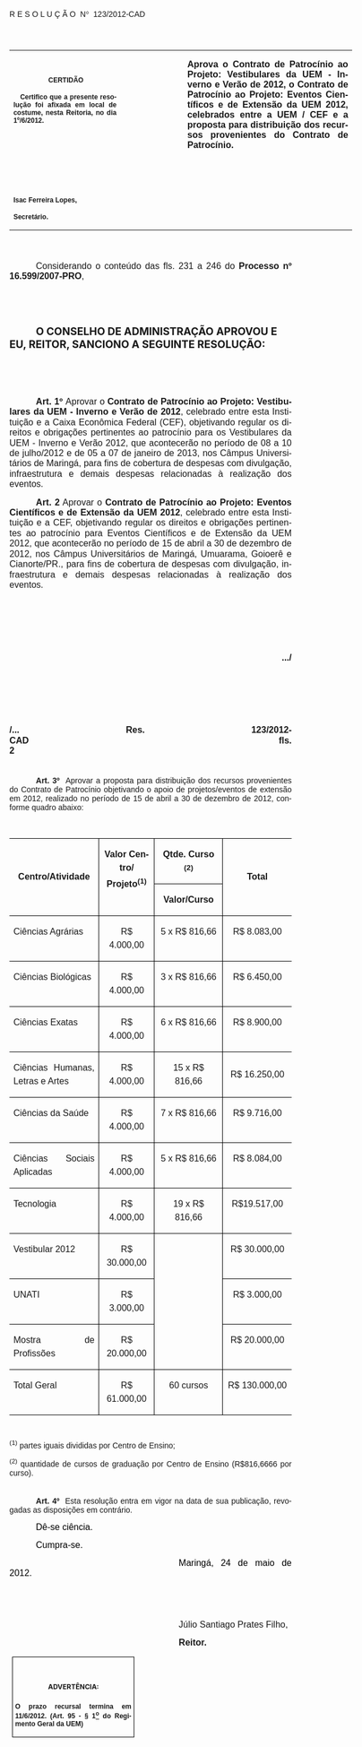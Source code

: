 <body lang=PT-BR link=blue vlink=purple style='tab-interval:35.4pt'>

<div class=Section1>

<p class=MsoTitle><span style='font-size:11.0pt;font-family:Arial;mso-no-proof:
yes'><o:p>&nbsp;</o:p></span></p>

<p class=MsoTitle><span style='font-family:Arial;mso-bidi-font-family:"Times New Roman";
mso-no-proof:yes'>R E S O L U Ç Ã O<span style='mso-spacerun:yes'>  </span>N</span><span
style='font-family:Symbol;mso-ascii-font-family:Arial;mso-hansi-font-family:
Arial;mso-char-type:symbol;mso-symbol-font-family:Symbol;mso-no-proof:yes'><span
style='mso-char-type:symbol;mso-symbol-font-family:Symbol'>°</span></span><span
style='font-family:Arial;mso-bidi-font-family:"Times New Roman";mso-no-proof:
yes'><span style='mso-spacerun:yes'>  </span>123/2012-CAD<o:p></o:p></span></p>

<p class=BodyText21><span style='font-size:16.0pt;font-family:Arial;mso-bidi-font-family:
"Times New Roman";mso-no-proof:yes'><o:p>&nbsp;</o:p></span></p>

<table class=MsoNormalTable border=0 cellspacing=0 cellpadding=0 width=612
 style='width:459.0pt;border-collapse:collapse;mso-padding-alt:0cm 5.4pt 0cm 5.4pt'>
 <tr style='mso-yfti-irow:0;mso-yfti-firstrow:yes;mso-yfti-lastrow:yes'>
  <td width=196 valign=top style='width:147.15pt;padding:0cm 5.4pt 0cm 5.4pt'>
  <p class=MsoNormal align=center style='text-align:center'><b
  style='mso-bidi-font-weight:normal'><span style='font-size:9.0pt;mso-bidi-font-size:
  10.0pt;font-family:Arial;mso-bidi-font-family:"Times New Roman";mso-no-proof:
  yes'><o:p>&nbsp;</o:p></span></b></p>
  <p class=MsoNormal align=center style='text-align:center'><b
  style='mso-bidi-font-weight:normal'><span style='font-size:9.0pt;mso-bidi-font-size:
  10.0pt;font-family:Arial;mso-bidi-font-family:"Times New Roman";mso-no-proof:
  yes'><span style='mso-spacerun:yes'> </span>CERTIDÃO<o:p></o:p></span></b></p>
  <p class=MsoNormal style='text-align:justify'><b style='mso-bidi-font-weight:
  normal'><span style='font-size:9.0pt;mso-bidi-font-size:10.0pt;font-family:
  Arial;mso-bidi-font-family:"Times New Roman";mso-no-proof:yes'><span
  style='mso-spacerun:yes'>   </span>Certifico que a presente resolução foi
  afixada em local de costume, nesta Reitoria, no dia 1º/6/2012.<o:p></o:p></span></b></p>
  <p class=MsoNormal><b style='mso-bidi-font-weight:normal'><span
  style='font-size:8.0pt;font-family:Arial;mso-bidi-font-family:"Times New Roman";
  mso-no-proof:yes'><o:p>&nbsp;</o:p></span></b></p>
  <p class=MsoNormal><b style='mso-bidi-font-weight:normal'><span
  style='font-size:8.0pt;font-family:Arial;mso-bidi-font-family:"Times New Roman";
  mso-no-proof:yes'><o:p>&nbsp;</o:p></span></b></p>
  <p class=MsoNormal><b style='mso-bidi-font-weight:normal'><span
  style='font-size:8.0pt;font-family:Arial;mso-bidi-font-family:"Times New Roman";
  mso-no-proof:yes'><o:p>&nbsp;</o:p></span></b></p>
  <p class=MsoNormal><b style='mso-bidi-font-weight:normal'><span
  style='font-size:8.0pt;font-family:Arial;mso-bidi-font-family:"Times New Roman";
  mso-no-proof:yes'><o:p>&nbsp;</o:p></span></b></p>
  <p class=MsoNormal><b style='mso-bidi-font-weight:normal'><span
  style='font-size:9.0pt;mso-bidi-font-size:10.0pt;font-family:Arial;
  mso-bidi-font-family:"Times New Roman";mso-no-proof:yes'>Isac Ferreira Lopes,<o:p></o:p></span></b></p>
  <p class=MsoNormal><b style='mso-bidi-font-weight:normal'><span
  style='font-size:9.0pt;mso-bidi-font-size:10.0pt;font-family:Arial;
  mso-bidi-font-family:"Times New Roman";mso-no-proof:yes'>Secretário.<o:p></o:p></span></b></p>
  </td>
  <td width=107 valign=top style='width:80.25pt;padding:0cm 5.4pt 0cm 5.4pt'>
  <p class=MsoNormal style='margin-right:-5.4pt'><b><span style='font-size:
  12.0pt;mso-bidi-font-size:10.0pt;font-family:Arial;mso-bidi-font-family:"Times New Roman";
  mso-no-proof:yes'><o:p>&nbsp;</o:p></span></b></p>
  </td>
  <td width=309 valign=top style='width:231.6pt;padding:0cm 5.4pt 0cm 5.4pt'>
  <p class=MsoNormal style='text-align:justify'><b><span style='font-size:12.0pt;
  font-family:Arial;mso-bidi-font-family:"Times New Roman";mso-no-proof:yes'>Aprova
  o Contrato de Patrocínio ao Projeto: Vestibulares da UEM - Inverno e Verão de
  2012, o Contrato de Patrocínio ao Projeto: Eventos Científicos e de Extensão
  da UEM 2012, celebrados entre a UEM / CEF e a proposta para distribuição dos
  recursos provenientes do Contrato de Patrocínio.<o:p></o:p></span></b></p>
  </td>
 </tr>
</table>

<p class=BodyText21><span style='font-size:16.0pt;font-family:Arial;mso-bidi-font-family:
"Times New Roman";mso-no-proof:yes'><o:p>&nbsp;</o:p></span></p>

<p class=MsoNormal style='margin-bottom:4.0pt;text-align:justify;text-indent:
35.45pt'><span style='font-size:12.0pt;mso-bidi-font-size:10.0pt;font-family:
Arial;mso-bidi-font-family:"Times New Roman";mso-no-proof:yes'>Considerando o
conteúdo das fls. <st1:metricconverter ProductID="231 a" w:st="on">231 a</st1:metricconverter>
246 do <b style='mso-bidi-font-weight:normal'>Processo nº 16.599/2007-PRO</b>,<b
style='mso-bidi-font-weight:normal'><o:p></o:p></b></span></p>

<p class=MsoNormal style='text-align:justify;text-indent:35.45pt'><span
style='font-size:12.0pt;font-family:Arial;mso-bidi-font-family:"Times New Roman";
mso-no-proof:yes'><o:p>&nbsp;</o:p></span></p>

<p class=MsoNormal style='text-align:justify;text-indent:35.45pt'><span
style='font-size:12.0pt;font-family:Arial;mso-bidi-font-family:"Times New Roman";
mso-no-proof:yes'><o:p>&nbsp;</o:p></span></p>

<p class=MsoBodyTextIndent style='text-indent:35.45pt'><b style='mso-bidi-font-weight:
normal'><span style='font-size:14.0pt;mso-no-proof:yes'>O CONSELHO DE
ADMINISTRAÇÃO APROVOU E EU, REITOR, SANCIONO A SEGUINTE RESOLUÇÃO:<o:p></o:p></span></b></p>

<p class=MsoBodyTextIndent style='text-indent:35.45pt'><span style='font-size:
12.0pt;mso-no-proof:yes'><o:p>&nbsp;</o:p></span></p>

<p class=MsoBodyTextIndent style='text-indent:35.45pt'><span style='font-size:
12.0pt;mso-no-proof:yes'><o:p>&nbsp;</o:p></span></p>

<p class=MsoNormal style='margin-bottom:4.0pt;text-align:justify;text-indent:
35.45pt;line-height:115%;mso-layout-grid-align:none;text-autospace:none'><b><span
style='font-size:12.0pt;line-height:115%;font-family:Arial;mso-bidi-font-family:
"Times New Roman";letter-spacing:.1pt;mso-no-proof:yes'>Art.&nbsp;1º</span></b><span
style='font-size:12.0pt;line-height:115%;font-family:Arial;mso-bidi-font-family:
"Times New Roman";letter-spacing:.1pt;mso-bidi-font-weight:bold;mso-no-proof:
yes'> </span><span style='font-size:12.0pt;line-height:115%;font-family:Arial'>Aprovar
</span><span style='font-size:12.0pt;line-height:115%;font-family:Arial;
mso-bidi-font-family:"Times New Roman";mso-bidi-font-weight:bold;mso-no-proof:
yes'>o <b>Contrato de Patrocínio ao Projeto: Vestibulares da UEM - Inverno e
Verão de 2012</b>, celebrado entre esta Instituição e a Caixa Econômica Federal
(CEF), objetivando regular os direitos e obrigações pertinentes ao patrocínio
para os Vestibulares da UEM - Inverno e Verão 2012, que acontecerão no período
de <st1:metricconverter ProductID="08 a" w:st="on">08 a</st1:metricconverter>
10 de julho/2012 e de <st1:metricconverter ProductID="05 a" w:st="on">05 a</st1:metricconverter>
07 de janeiro de 2013, nos Câmpus Universitários de Maringá, para fins de
cobertura de despesas com divulgação, infraestrutura e demais despesas
relacionadas à realização dos eventos.</span><span style='font-size:12.0pt;
line-height:115%;font-family:Arial'><o:p></o:p></span></p>

<p class=MsoNormal style='margin-bottom:4.0pt;text-align:justify;text-indent:
35.45pt;line-height:115%;mso-layout-grid-align:none;text-autospace:none'><b><span
style='font-size:12.0pt;line-height:115%;font-family:Arial;mso-bidi-font-family:
"Times New Roman";letter-spacing:.1pt;mso-no-proof:yes'>Art.&nbsp;2</span></b><span
style='font-size:12.0pt;line-height:115%;font-family:Arial'> Aprovar </span><span
style='font-size:12.0pt;line-height:115%;font-family:Arial;mso-bidi-font-family:
"Times New Roman";mso-bidi-font-weight:bold;mso-no-proof:yes'>o <b>Contrato de
Patrocínio ao Projeto: Eventos Científicos e de Extensão da UEM 2012</b>,
celebrado entre esta Instituição e a CEF, objetivando regular os direitos e
obrigações pertinentes ao patrocínio para Eventos Científicos e de Extensão da
UEM 2012, que acontecerão no período de 15 de abril a 30 de dezembro de 2012,
nos Câmpus Universitários de Maringá, Umuarama, Goioerê e Cianorte/PR., para
fins de cobertura de despesas com divulgação, infraestrutura e demais despesas
relacionadas à realização dos eventos.<o:p></o:p></span></p>

<p class=MsoNormal style='margin-bottom:4.0pt;text-align:justify;text-indent:
35.45pt;line-height:115%;mso-layout-grid-align:none;text-autospace:none'><span
style='font-size:12.0pt;line-height:115%;font-family:Arial;mso-bidi-font-family:
"Times New Roman";mso-bidi-font-weight:bold;mso-no-proof:yes'><o:p>&nbsp;</o:p></span></p>

<p class=MsoNormal style='margin-bottom:4.0pt;text-align:justify;text-indent:
35.45pt;line-height:115%;mso-layout-grid-align:none;text-autospace:none'><span
style='font-size:12.0pt;line-height:115%;font-family:Arial;mso-bidi-font-family:
"Times New Roman";mso-bidi-font-weight:bold;mso-no-proof:yes'><o:p>&nbsp;</o:p></span></p>

<p class=MsoNormal style='margin-bottom:4.0pt;text-align:justify;text-indent:
35.45pt;line-height:115%;mso-layout-grid-align:none;text-autospace:none'><span
style='font-size:12.0pt;line-height:115%;font-family:Arial;mso-bidi-font-family:
"Times New Roman";mso-bidi-font-weight:bold;mso-no-proof:yes'><o:p>&nbsp;</o:p></span></p>

<p class=MsoNormal align=right style='margin-bottom:4.0pt;text-align:right;
text-indent:35.45pt;line-height:115%;mso-layout-grid-align:none;text-autospace:
none'><b><span style='font-size:12.0pt;line-height:115%;font-family:Arial;
mso-bidi-font-family:"Times New Roman";mso-no-proof:yes'>.../<o:p></o:p></span></b></p>

<p class=MsoNormal align=right style='margin-bottom:4.0pt;text-align:right;
text-indent:35.45pt;line-height:115%;mso-layout-grid-align:none;text-autospace:
none'><b><span style='font-size:12.0pt;line-height:115%;font-family:Arial;
mso-bidi-font-family:"Times New Roman";mso-no-proof:yes'><o:p>&nbsp;</o:p></span></b></p>

<p class=MsoNormal style='margin-bottom:4.0pt;text-align:justify;line-height:
115%;mso-layout-grid-align:none;text-autospace:none'><b><span style='font-size:
12.0pt;line-height:115%;font-family:Arial;mso-bidi-font-family:"Times New Roman";
mso-no-proof:yes'><o:p>&nbsp;</o:p></span></b></p>

<p class=MsoNormal style='margin-bottom:4.0pt;text-align:justify;line-height:
115%;mso-layout-grid-align:none;text-autospace:none'><b><span style='font-size:
12.0pt;line-height:115%;font-family:Arial;mso-bidi-font-family:"Times New Roman";
mso-no-proof:yes'><o:p>&nbsp;</o:p></span></b></p>

<p class=MsoNormal style='margin-bottom:4.0pt;text-align:justify;line-height:
115%;mso-layout-grid-align:none;text-autospace:none'><b><span style='font-size:
12.0pt;line-height:115%;font-family:Arial;mso-bidi-font-family:"Times New Roman";
mso-no-proof:yes'>/... Res. 123/2012-CAD<span style='mso-tab-count:9'>                                                                                                    </span>fls.
2<o:p></o:p></span></b></p>

<p class=MsoNormal align=right style='margin-bottom:4.0pt;text-align:right;
text-indent:35.45pt;line-height:115%;mso-layout-grid-align:none;text-autospace:
none'><b><span style='font-family:Arial;mso-bidi-font-family:"Times New Roman";
mso-no-proof:yes'><o:p>&nbsp;</o:p></span></b></p>

<p style='margin-top:3.0pt;margin-right:0cm;margin-bottom:3.0pt;margin-left:
0cm;text-align:justify;text-indent:35.45pt'><b style='mso-bidi-font-weight:
normal'><span style='font-family:Arial;mso-fareast-font-family:"Arial Unicode MS";
mso-bidi-font-family:"Times New Roman";mso-no-proof:yes'>Art.&nbsp;3º&nbsp;&nbsp;</span></b><span
style='font-family:Arial;mso-fareast-font-family:"Arial Unicode MS";mso-bidi-font-family:
"Times New Roman";mso-no-proof:yes'>Aprovar a proposta para distribuição dos
recursos provenientes do Contrato de Patrocínio objetivando o apoio de
projetos/eventos de extensão em 2012, realizado no período de 15 de abril a 30
de dezembro de 2012, conforme quadro abaixo:<o:p></o:p></span></p>

<p class=MsoNormal style='text-align:justify'><span style='mso-bidi-font-family:
Arial'><o:p>&nbsp;</o:p></span></p>

<table class=MsoNormalTable border=0 cellspacing=0 cellpadding=0
 style='border-collapse:collapse;mso-yfti-tbllook:160;mso-padding-alt:0cm 5.4pt 0cm 5.4pt'>
 <tr style='mso-yfti-irow:0;mso-yfti-firstrow:yes;height:13.9pt'>
  <td width=206 rowspan=2 style='width:154.25pt;border-top:solid windowtext 1.0pt;
  border-left:none;border-bottom:solid black 1.0pt;border-right:solid black 1.0pt;
  mso-border-top-alt:solid windowtext .5pt;mso-border-bottom-alt:solid black .75pt;
  mso-border-right-alt:solid black .75pt;padding:0cm 5.4pt 0cm 5.4pt;
  height:13.9pt'>
  <p class=MsoNormal align=center style='text-align:center;line-height:150%'><b><span
  style='font-size:12.0pt;line-height:150%;font-family:Arial'>Centro/Atividade<o:p></o:p></span></b></p>
  </td>
  <td width=130 rowspan=2 valign=top style='width:97.25pt;border-top:solid windowtext 1.0pt;
  border-left:none;border-bottom:solid black 1.0pt;border-right:solid black 1.0pt;
  mso-border-left-alt:solid black .75pt;mso-border-alt:solid black .75pt;
  mso-border-top-alt:solid windowtext .5pt;padding:0cm 5.4pt 0cm 5.4pt;
  height:13.9pt'>
  <p class=MsoNormal align=center style='text-align:center;line-height:150%'><b><span
  style='font-size:12.0pt;line-height:150%;font-family:Arial'>Valor Centro/
  Projeto<sup>(1)</sup><o:p></o:p></span></b></p>
  </td>
  <td width=168 style='width:125.8pt;border-top:solid windowtext 1.0pt;
  border-left:none;border-bottom:solid black 1.0pt;border-right:solid black 1.0pt;
  mso-border-left-alt:solid black .75pt;mso-border-alt:solid black .75pt;
  mso-border-top-alt:solid windowtext .5pt;padding:0cm 5.4pt 0cm 5.4pt;
  height:13.9pt'>
  <p class=MsoNormal align=center style='text-align:center;line-height:150%'><b><span
  style='font-size:12.0pt;line-height:150%;font-family:Arial'>Qtde. Curso<sup>
  (2)</sup><o:p></o:p></span></b></p>
  </td>
  <td width=168 rowspan=2 style='width:125.8pt;border-top:solid windowtext 1.0pt;
  border-left:none;border-bottom:solid black 1.0pt;border-right:none;
  mso-border-left-alt:solid black .75pt;mso-border-top-alt:solid windowtext .5pt;
  mso-border-left-alt:solid black .75pt;mso-border-bottom-alt:solid black .75pt;
  padding:0cm 5.4pt 0cm 5.4pt;height:13.9pt'>
  <p class=MsoNormal align=center style='text-align:center;line-height:150%'><b><span
  style='font-size:12.0pt;line-height:150%;font-family:Arial'>Total<o:p></o:p></span></b></p>
  </td>
 </tr>
 <tr style='mso-yfti-irow:1;height:13.85pt'>
  <td width=168 style='width:125.8pt;border-top:none;border-left:none;
  border-bottom:solid black 1.0pt;border-right:solid black 1.0pt;mso-border-top-alt:
  solid windowtext .5pt;mso-border-left-alt:solid black .75pt;mso-border-alt:
  solid black .75pt;mso-border-top-alt:solid windowtext .5pt;padding:0cm 5.4pt 0cm 5.4pt;
  height:13.85pt'>
  <p class=MsoNormal align=center style='text-align:center;line-height:150%'><b
  style='mso-bidi-font-weight:normal'><span style='font-size:12.0pt;line-height:
  150%;font-family:Arial'>Valor/Curso<o:p></o:p></span></b></p>
  </td>
 </tr>
 <tr style='mso-yfti-irow:2'>
  <td width=206 valign=top style='width:154.25pt;border-top:none;border-left:
  none;border-bottom:solid black 1.0pt;border-right:solid black 1.0pt;
  mso-border-top-alt:solid black .75pt;mso-border-top-alt:solid black .75pt;
  mso-border-bottom-alt:solid black .75pt;mso-border-right-alt:solid black .75pt;
  padding:0cm 5.4pt 0cm 5.4pt'>
  <p class=MsoNormal style='text-align:justify;line-height:150%'><span
  style='font-size:12.0pt;line-height:150%;font-family:Arial;mso-bidi-font-weight:
  bold'>Ciências Agrárias<b><o:p></o:p></b></span></p>
  </td>
  <td width=130 valign=top style='width:97.25pt;border-top:none;border-left:
  none;border-bottom:solid black 1.0pt;border-right:solid black 1.0pt;
  mso-border-top-alt:solid black .75pt;mso-border-left-alt:solid black .75pt;
  mso-border-alt:solid black .75pt;padding:0cm 5.4pt 0cm 5.4pt'>
  <p class=MsoNormal align=center style='text-align:center;line-height:150%'><span
  style='font-size:12.0pt;line-height:150%;font-family:Arial'>R$ 4.000,00<o:p></o:p></span></p>
  </td>
  <td width=168 valign=top style='width:125.8pt;border-top:none;border-left:
  none;border-bottom:solid black 1.0pt;border-right:solid black 1.0pt;
  mso-border-top-alt:solid black .75pt;mso-border-left-alt:solid black .75pt;
  mso-border-alt:solid black .75pt;padding:0cm 5.4pt 0cm 5.4pt'>
  <p class=MsoNormal align=center style='text-align:center;line-height:150%'><span
  style='font-size:12.0pt;line-height:150%;font-family:Arial'>5 x R$ 816,66<o:p></o:p></span></p>
  </td>
  <td width=168 valign=top style='width:125.8pt;border:none;border-bottom:solid black 1.0pt;
  mso-border-top-alt:solid black .75pt;mso-border-left-alt:solid black .75pt;
  mso-border-top-alt:solid black .75pt;mso-border-left-alt:solid black .75pt;
  mso-border-bottom-alt:solid black .75pt;padding:0cm 5.4pt 0cm 5.4pt'>
  <p class=MsoNormal align=center style='text-align:center;line-height:150%'><span
  style='font-size:12.0pt;line-height:150%;font-family:Arial'>R$ 8.083,00<o:p></o:p></span></p>
  </td>
 </tr>
 <tr style='mso-yfti-irow:3'>
  <td width=206 valign=top style='width:154.25pt;border-top:none;border-left:
  none;border-bottom:solid black 1.0pt;border-right:solid black 1.0pt;
  mso-border-top-alt:solid black .75pt;mso-border-top-alt:solid black .75pt;
  mso-border-bottom-alt:solid black .75pt;mso-border-right-alt:solid black .75pt;
  padding:0cm 5.4pt 0cm 5.4pt'>
  <p class=MsoNormal style='text-align:justify;line-height:150%'><span
  style='font-size:12.0pt;line-height:150%;font-family:Arial;mso-bidi-font-weight:
  bold'>Ciências Biológicas<b><o:p></o:p></b></span></p>
  </td>
  <td width=130 valign=top style='width:97.25pt;border-top:none;border-left:
  none;border-bottom:solid black 1.0pt;border-right:solid black 1.0pt;
  mso-border-top-alt:solid black .75pt;mso-border-left-alt:solid black .75pt;
  mso-border-alt:solid black .75pt;padding:0cm 5.4pt 0cm 5.4pt'>
  <p class=MsoNormal align=center style='text-align:center;line-height:150%'><span
  style='font-size:12.0pt;line-height:150%;font-family:Arial'>R$ 4.000,00<o:p></o:p></span></p>
  </td>
  <td width=168 valign=top style='width:125.8pt;border-top:none;border-left:
  none;border-bottom:solid black 1.0pt;border-right:solid black 1.0pt;
  mso-border-top-alt:solid black .75pt;mso-border-left-alt:solid black .75pt;
  mso-border-alt:solid black .75pt;padding:0cm 5.4pt 0cm 5.4pt'>
  <p class=MsoNormal align=center style='text-align:center;line-height:150%'><span
  style='font-size:12.0pt;line-height:150%;font-family:Arial'>3 x R$ 816,66<o:p></o:p></span></p>
  </td>
  <td width=168 valign=top style='width:125.8pt;border:none;border-bottom:solid black 1.0pt;
  mso-border-top-alt:solid black .75pt;mso-border-left-alt:solid black .75pt;
  mso-border-top-alt:solid black .75pt;mso-border-left-alt:solid black .75pt;
  mso-border-bottom-alt:solid black .75pt;padding:0cm 5.4pt 0cm 5.4pt'>
  <p class=MsoNormal align=center style='text-align:center;line-height:150%'><span
  style='font-size:12.0pt;line-height:150%;font-family:Arial'>R$ 6.450,00<o:p></o:p></span></p>
  </td>
 </tr>
 <tr style='mso-yfti-irow:4'>
  <td width=206 valign=top style='width:154.25pt;border-top:none;border-left:
  none;border-bottom:solid black 1.0pt;border-right:solid black 1.0pt;
  mso-border-top-alt:solid black .75pt;mso-border-top-alt:solid black .75pt;
  mso-border-bottom-alt:solid black .75pt;mso-border-right-alt:solid black .75pt;
  padding:0cm 5.4pt 0cm 5.4pt'>
  <p class=MsoNormal style='text-align:justify;line-height:150%'><span
  style='font-size:12.0pt;line-height:150%;font-family:Arial;mso-bidi-font-weight:
  bold'>Ciências Exatas<b><o:p></o:p></b></span></p>
  </td>
  <td width=130 valign=top style='width:97.25pt;border-top:none;border-left:
  none;border-bottom:solid black 1.0pt;border-right:solid black 1.0pt;
  mso-border-top-alt:solid black .75pt;mso-border-left-alt:solid black .75pt;
  mso-border-alt:solid black .75pt;padding:0cm 5.4pt 0cm 5.4pt'>
  <p class=MsoNormal align=center style='text-align:center;line-height:150%'><span
  style='font-size:12.0pt;line-height:150%;font-family:Arial'>R$ 4.000,00<o:p></o:p></span></p>
  </td>
  <td width=168 valign=top style='width:125.8pt;border-top:none;border-left:
  none;border-bottom:solid black 1.0pt;border-right:solid black 1.0pt;
  mso-border-top-alt:solid black .75pt;mso-border-left-alt:solid black .75pt;
  mso-border-alt:solid black .75pt;padding:0cm 5.4pt 0cm 5.4pt'>
  <p class=MsoNormal align=center style='text-align:center;line-height:150%'><span
  style='font-size:12.0pt;line-height:150%;font-family:Arial'>6 x R$ 816,66<o:p></o:p></span></p>
  </td>
  <td width=168 valign=top style='width:125.8pt;border:none;border-bottom:solid black 1.0pt;
  mso-border-top-alt:solid black .75pt;mso-border-left-alt:solid black .75pt;
  mso-border-top-alt:solid black .75pt;mso-border-left-alt:solid black .75pt;
  mso-border-bottom-alt:solid black .75pt;padding:0cm 5.4pt 0cm 5.4pt'>
  <p class=MsoNormal align=center style='text-align:center;line-height:150%'><span
  style='font-size:12.0pt;line-height:150%;font-family:Arial'>R$ 8.900,00<o:p></o:p></span></p>
  </td>
 </tr>
 <tr style='mso-yfti-irow:5'>
  <td width=206 valign=top style='width:154.25pt;border-top:none;border-left:
  none;border-bottom:solid black 1.0pt;border-right:solid black 1.0pt;
  mso-border-top-alt:solid black .75pt;mso-border-top-alt:solid black .75pt;
  mso-border-bottom-alt:solid black .75pt;mso-border-right-alt:solid black .75pt;
  padding:0cm 5.4pt 0cm 5.4pt'>
  <p class=MsoNormal style='text-align:justify;line-height:150%'><span
  style='font-size:12.0pt;line-height:150%;font-family:Arial;mso-bidi-font-weight:
  bold'>Ciências Humanas, Letras e Artes<b><o:p></o:p></b></span></p>
  </td>
  <td width=130 style='width:97.25pt;border-top:none;border-left:none;
  border-bottom:solid black 1.0pt;border-right:solid black 1.0pt;mso-border-top-alt:
  solid black .75pt;mso-border-left-alt:solid black .75pt;mso-border-alt:solid black .75pt;
  padding:0cm 5.4pt 0cm 5.4pt'>
  <p class=MsoNormal align=center style='text-align:center;line-height:150%'><span
  style='font-size:12.0pt;line-height:150%;font-family:Arial'>R$ 4.000,00<o:p></o:p></span></p>
  </td>
  <td width=168 style='width:125.8pt;border-top:none;border-left:none;
  border-bottom:solid black 1.0pt;border-right:solid black 1.0pt;mso-border-top-alt:
  solid black .75pt;mso-border-left-alt:solid black .75pt;mso-border-alt:solid black .75pt;
  padding:0cm 5.4pt 0cm 5.4pt'>
  <p class=MsoNormal align=center style='text-align:center;line-height:150%'><span
  style='font-size:12.0pt;line-height:150%;font-family:Arial'>15 x R$ 816,66<o:p></o:p></span></p>
  </td>
  <td width=168 style='width:125.8pt;border:none;border-bottom:solid black 1.0pt;
  mso-border-top-alt:solid black .75pt;mso-border-left-alt:solid black .75pt;
  mso-border-top-alt:solid black .75pt;mso-border-left-alt:solid black .75pt;
  mso-border-bottom-alt:solid black .75pt;padding:0cm 5.4pt 0cm 5.4pt'>
  <p class=MsoNormal align=center style='text-align:center;line-height:150%'><span
  style='font-size:12.0pt;line-height:150%;font-family:Arial'>R$ 16.250,00<o:p></o:p></span></p>
  </td>
 </tr>
 <tr style='mso-yfti-irow:6'>
  <td width=206 valign=top style='width:154.25pt;border-top:none;border-left:
  none;border-bottom:solid black 1.0pt;border-right:solid black 1.0pt;
  mso-border-top-alt:solid black .75pt;mso-border-top-alt:solid black .75pt;
  mso-border-bottom-alt:solid black .75pt;mso-border-right-alt:solid black .75pt;
  padding:0cm 5.4pt 0cm 5.4pt'>
  <p class=MsoNormal style='text-align:justify;line-height:150%'><span
  style='font-size:12.0pt;line-height:150%;font-family:Arial;mso-bidi-font-weight:
  bold'>Ciências da Saúde<b><o:p></o:p></b></span></p>
  </td>
  <td width=130 valign=top style='width:97.25pt;border-top:none;border-left:
  none;border-bottom:solid black 1.0pt;border-right:solid black 1.0pt;
  mso-border-top-alt:solid black .75pt;mso-border-left-alt:solid black .75pt;
  mso-border-alt:solid black .75pt;padding:0cm 5.4pt 0cm 5.4pt'>
  <p class=MsoNormal align=center style='text-align:center;line-height:150%'><span
  style='font-size:12.0pt;line-height:150%;font-family:Arial'>R$ 4.000,00<o:p></o:p></span></p>
  </td>
  <td width=168 valign=top style='width:125.8pt;border-top:none;border-left:
  none;border-bottom:solid black 1.0pt;border-right:solid black 1.0pt;
  mso-border-top-alt:solid black .75pt;mso-border-left-alt:solid black .75pt;
  mso-border-alt:solid black .75pt;padding:0cm 5.4pt 0cm 5.4pt'>
  <p class=MsoNormal align=center style='text-align:center;line-height:150%'><span
  style='font-size:12.0pt;line-height:150%;font-family:Arial'>7 x R$ 816,66<o:p></o:p></span></p>
  </td>
  <td width=168 valign=top style='width:125.8pt;border:none;border-bottom:solid black 1.0pt;
  mso-border-top-alt:solid black .75pt;mso-border-left-alt:solid black .75pt;
  mso-border-top-alt:solid black .75pt;mso-border-left-alt:solid black .75pt;
  mso-border-bottom-alt:solid black .75pt;padding:0cm 5.4pt 0cm 5.4pt'>
  <p class=MsoNormal align=center style='text-align:center;line-height:150%'><span
  style='font-size:12.0pt;line-height:150%;font-family:Arial'>R$ 9.716,00<o:p></o:p></span></p>
  </td>
 </tr>
 <tr style='mso-yfti-irow:7'>
  <td width=206 valign=top style='width:154.25pt;border-top:none;border-left:
  none;border-bottom:solid black 1.0pt;border-right:solid black 1.0pt;
  mso-border-top-alt:solid black .75pt;mso-border-top-alt:solid black .75pt;
  mso-border-bottom-alt:solid black .75pt;mso-border-right-alt:solid black .75pt;
  padding:0cm 5.4pt 0cm 5.4pt'>
  <p class=MsoNormal style='text-align:justify;line-height:150%'><span
  style='font-size:12.0pt;line-height:150%;font-family:Arial;mso-bidi-font-weight:
  bold'>Ciências Sociais Aplicadas<b><o:p></o:p></b></span></p>
  </td>
  <td width=130 valign=top style='width:97.25pt;border-top:none;border-left:
  none;border-bottom:solid black 1.0pt;border-right:solid black 1.0pt;
  mso-border-top-alt:solid black .75pt;mso-border-left-alt:solid black .75pt;
  mso-border-alt:solid black .75pt;padding:0cm 5.4pt 0cm 5.4pt'>
  <p class=MsoNormal align=center style='text-align:center;line-height:150%'><span
  style='font-size:12.0pt;line-height:150%;font-family:Arial'>R$ 4.000,00<o:p></o:p></span></p>
  </td>
  <td width=168 valign=top style='width:125.8pt;border-top:none;border-left:
  none;border-bottom:solid black 1.0pt;border-right:solid black 1.0pt;
  mso-border-top-alt:solid black .75pt;mso-border-left-alt:solid black .75pt;
  mso-border-alt:solid black .75pt;padding:0cm 5.4pt 0cm 5.4pt'>
  <p class=MsoNormal align=center style='text-align:center;line-height:150%'><span
  style='font-size:12.0pt;line-height:150%;font-family:Arial'>5 x R$ 816,66<o:p></o:p></span></p>
  </td>
  <td width=168 valign=top style='width:125.8pt;border:none;border-bottom:solid black 1.0pt;
  mso-border-top-alt:solid black .75pt;mso-border-left-alt:solid black .75pt;
  mso-border-top-alt:solid black .75pt;mso-border-left-alt:solid black .75pt;
  mso-border-bottom-alt:solid black .75pt;padding:0cm 5.4pt 0cm 5.4pt'>
  <p class=MsoNormal align=center style='text-align:center;line-height:150%'><span
  style='font-size:12.0pt;line-height:150%;font-family:Arial'>R$ 8.084,00<o:p></o:p></span></p>
  </td>
 </tr>
 <tr style='mso-yfti-irow:8'>
  <td width=206 valign=top style='width:154.25pt;border-top:none;border-left:
  none;border-bottom:solid black 1.0pt;border-right:solid black 1.0pt;
  mso-border-top-alt:solid black .75pt;mso-border-top-alt:solid black .75pt;
  mso-border-bottom-alt:solid black .75pt;mso-border-right-alt:solid black .75pt;
  padding:0cm 5.4pt 0cm 5.4pt'>
  <p class=MsoNormal style='text-align:justify;line-height:150%'><span
  style='font-size:12.0pt;line-height:150%;font-family:Arial;mso-bidi-font-weight:
  bold'>Tecnologia<b><o:p></o:p></b></span></p>
  </td>
  <td width=130 valign=top style='width:97.25pt;border-top:none;border-left:
  none;border-bottom:solid black 1.0pt;border-right:solid black 1.0pt;
  mso-border-top-alt:solid black .75pt;mso-border-left-alt:solid black .75pt;
  mso-border-alt:solid black .75pt;padding:0cm 5.4pt 0cm 5.4pt'>
  <p class=MsoNormal align=center style='text-align:center;line-height:150%'><span
  style='font-size:12.0pt;line-height:150%;font-family:Arial'>R$ 4.000,00<o:p></o:p></span></p>
  </td>
  <td width=168 valign=top style='width:125.8pt;border-top:none;border-left:
  none;border-bottom:solid black 1.0pt;border-right:solid black 1.0pt;
  mso-border-top-alt:solid black .75pt;mso-border-left-alt:solid black .75pt;
  mso-border-alt:solid black .75pt;padding:0cm 5.4pt 0cm 5.4pt'>
  <p class=MsoNormal align=center style='text-align:center;line-height:150%'><span
  style='font-size:12.0pt;line-height:150%;font-family:Arial'>19 x R$ 816,66<o:p></o:p></span></p>
  </td>
  <td width=168 valign=top style='width:125.8pt;border:none;border-bottom:solid black 1.0pt;
  mso-border-top-alt:solid black .75pt;mso-border-left-alt:solid black .75pt;
  mso-border-top-alt:solid black .75pt;mso-border-left-alt:solid black .75pt;
  mso-border-bottom-alt:solid black .75pt;padding:0cm 5.4pt 0cm 5.4pt'>
  <p class=MsoNormal align=center style='text-align:center;line-height:150%'><span
  style='font-size:12.0pt;line-height:150%;font-family:Arial'>R$19.517,00<o:p></o:p></span></p>
  </td>
 </tr>
 <tr style='mso-yfti-irow:9'>
  <td width=206 valign=top style='width:154.25pt;border-top:none;border-left:
  none;border-bottom:solid black 1.0pt;border-right:solid black 1.0pt;
  mso-border-top-alt:solid black .75pt;mso-border-top-alt:solid black .75pt;
  mso-border-bottom-alt:solid black .75pt;mso-border-right-alt:solid black .75pt;
  padding:0cm 5.4pt 0cm 5.4pt'>
  <p class=MsoNormal style='text-align:justify;line-height:150%'><span
  style='font-size:12.0pt;line-height:150%;font-family:Arial;mso-bidi-font-weight:
  bold'>Vestibular 2012<b><o:p></o:p></b></span></p>
  </td>
  <td width=130 valign=top style='width:97.25pt;border-top:none;border-left:
  none;border-bottom:solid black 1.0pt;border-right:solid black 1.0pt;
  mso-border-top-alt:solid black .75pt;mso-border-left-alt:solid black .75pt;
  mso-border-alt:solid black .75pt;padding:0cm 5.4pt 0cm 5.4pt'>
  <p class=MsoNormal align=center style='text-align:center;line-height:150%'><span
  style='font-size:12.0pt;line-height:150%;font-family:Arial'>R$ 30.000,00<o:p></o:p></span></p>
  </td>
  <td width=168 rowspan=3 style='width:125.8pt;border-top:none;border-left:
  none;border-bottom:solid black 1.0pt;border-right:solid black 1.0pt;
  mso-border-top-alt:solid black .75pt;mso-border-left-alt:solid black .75pt;
  mso-border-alt:solid black .75pt;padding:0cm 5.4pt 0cm 5.4pt'>
  <p class=MsoNormal align=center style='text-align:center;line-height:150%'><span
  style='font-size:12.0pt;line-height:150%;font-family:Arial'><o:p>&nbsp;</o:p></span></p>
  </td>
  <td width=168 valign=top style='width:125.8pt;border:none;border-bottom:solid black 1.0pt;
  mso-border-top-alt:solid black .75pt;mso-border-left-alt:solid black .75pt;
  mso-border-top-alt:solid black .75pt;mso-border-left-alt:solid black .75pt;
  mso-border-bottom-alt:solid black .75pt;padding:0cm 5.4pt 0cm 5.4pt'>
  <p class=MsoNormal align=center style='text-align:center;line-height:150%'><span
  style='font-size:12.0pt;line-height:150%;font-family:Arial'>R$ 30.000,00<o:p></o:p></span></p>
  </td>
 </tr>
 <tr style='mso-yfti-irow:10'>
  <td width=206 valign=top style='width:154.25pt;border-top:none;border-left:
  none;border-bottom:solid black 1.0pt;border-right:solid black 1.0pt;
  mso-border-top-alt:solid black .75pt;mso-border-top-alt:solid black .75pt;
  mso-border-bottom-alt:solid black .75pt;mso-border-right-alt:solid black .75pt;
  padding:0cm 5.4pt 0cm 5.4pt'>
  <p class=MsoNormal style='text-align:justify;line-height:150%'><span
  style='font-size:12.0pt;line-height:150%;font-family:Arial;mso-bidi-font-weight:
  bold'>UNATI<b><o:p></o:p></b></span></p>
  </td>
  <td width=130 valign=top style='width:97.25pt;border-top:none;border-left:
  none;border-bottom:solid black 1.0pt;border-right:solid black 1.0pt;
  mso-border-top-alt:solid black .75pt;mso-border-left-alt:solid black .75pt;
  mso-border-alt:solid black .75pt;padding:0cm 5.4pt 0cm 5.4pt'>
  <p class=MsoNormal align=center style='text-align:center;line-height:150%'><span
  style='font-size:12.0pt;line-height:150%;font-family:Arial'>R$ 3.000,00<o:p></o:p></span></p>
  </td>
  <td width=168 valign=top style='width:125.8pt;border:none;border-bottom:solid black 1.0pt;
  mso-border-top-alt:solid black .75pt;mso-border-left-alt:solid black .75pt;
  mso-border-top-alt:solid black .75pt;mso-border-left-alt:solid black .75pt;
  mso-border-bottom-alt:solid black .75pt;padding:0cm 5.4pt 0cm 5.4pt'>
  <p class=MsoNormal align=center style='text-align:center;line-height:150%'><span
  style='font-size:12.0pt;line-height:150%;font-family:Arial'>R$ 3.000,00<o:p></o:p></span></p>
  </td>
 </tr>
 <tr style='mso-yfti-irow:11'>
  <td width=206 valign=top style='width:154.25pt;border-top:none;border-left:
  none;border-bottom:solid black 1.0pt;border-right:solid black 1.0pt;
  mso-border-top-alt:solid black .75pt;mso-border-top-alt:solid black .75pt;
  mso-border-bottom-alt:solid black .75pt;mso-border-right-alt:solid black .75pt;
  padding:0cm 5.4pt 0cm 5.4pt'>
  <p class=MsoNormal style='text-align:justify;line-height:150%'><span
  style='font-size:12.0pt;line-height:150%;font-family:Arial;mso-bidi-font-weight:
  bold'>Mostra de Profissões<b><o:p></o:p></b></span></p>
  </td>
  <td width=130 valign=top style='width:97.25pt;border-top:none;border-left:
  none;border-bottom:solid black 1.0pt;border-right:solid black 1.0pt;
  mso-border-top-alt:solid black .75pt;mso-border-left-alt:solid black .75pt;
  mso-border-alt:solid black .75pt;padding:0cm 5.4pt 0cm 5.4pt'>
  <p class=MsoNormal align=center style='text-align:center;line-height:150%'><span
  style='font-size:12.0pt;line-height:150%;font-family:Arial'>R$ 20.000,00<o:p></o:p></span></p>
  </td>
  <td width=168 valign=top style='width:125.8pt;border:none;border-bottom:solid black 1.0pt;
  mso-border-top-alt:solid black .75pt;mso-border-left-alt:solid black .75pt;
  mso-border-top-alt:solid black .75pt;mso-border-left-alt:solid black .75pt;
  mso-border-bottom-alt:solid black .75pt;padding:0cm 5.4pt 0cm 5.4pt'>
  <p class=MsoNormal align=center style='text-align:center;line-height:150%'><span
  style='font-size:12.0pt;line-height:150%;font-family:Arial'>R$ 20.000,00<o:p></o:p></span></p>
  </td>
 </tr>
 <tr style='mso-yfti-irow:12;mso-yfti-lastrow:yes'>
  <td width=206 valign=top style='width:154.25pt;border-top:none;border-left:
  none;border-bottom:solid windowtext 1.0pt;border-right:solid black 1.0pt;
  mso-border-top-alt:solid black .75pt;mso-border-top-alt:solid black .75pt;
  mso-border-bottom-alt:solid windowtext .5pt;mso-border-right-alt:solid black .75pt;
  padding:0cm 5.4pt 0cm 5.4pt'>
  <p class=MsoNormal style='text-align:justify;line-height:150%'><span
  style='font-size:12.0pt;line-height:150%;font-family:Arial;mso-bidi-font-weight:
  bold'>Total Geral<b><o:p></o:p></b></span></p>
  </td>
  <td width=130 valign=top style='width:97.25pt;border-top:none;border-left:
  none;border-bottom:solid windowtext 1.0pt;border-right:solid black 1.0pt;
  mso-border-top-alt:solid black .75pt;mso-border-left-alt:solid black .75pt;
  mso-border-alt:solid black .75pt;mso-border-bottom-alt:solid windowtext .5pt;
  padding:0cm 5.4pt 0cm 5.4pt'>
  <p class=MsoNormal align=center style='text-align:center;line-height:150%'><span
  style='font-size:12.0pt;line-height:150%;font-family:Arial'>R$ 61.000,00<o:p></o:p></span></p>
  </td>
  <td width=168 valign=top style='width:125.8pt;border-top:none;border-left:
  none;border-bottom:solid windowtext 1.0pt;border-right:solid black 1.0pt;
  mso-border-top-alt:solid black .75pt;mso-border-left-alt:solid black .75pt;
  mso-border-alt:solid black .75pt;mso-border-bottom-alt:solid windowtext .5pt;
  padding:0cm 5.4pt 0cm 5.4pt'>
  <p class=MsoNormal align=center style='text-align:center;line-height:150%'><span
  style='font-size:12.0pt;line-height:150%;font-family:Arial'>60 cursos<o:p></o:p></span></p>
  </td>
  <td width=168 valign=top style='width:125.8pt;border:none;border-bottom:solid windowtext 1.0pt;
  mso-border-top-alt:solid black .75pt;mso-border-left-alt:solid black .75pt;
  mso-border-top-alt:solid black .75pt;mso-border-left-alt:solid black .75pt;
  mso-border-bottom-alt:solid windowtext .5pt;padding:0cm 5.4pt 0cm 5.4pt'>
  <p class=MsoNormal align=center style='text-align:center;line-height:150%'><span
  style='font-size:12.0pt;line-height:150%;font-family:Arial'>R$ 130.000,00<o:p></o:p></span></p>
  </td>
 </tr>
</table>

<p class=MsoNormal style='text-align:justify'><span style='font-size:8.0pt;
font-family:Arial'><o:p>&nbsp;</o:p></span></p>

<p class=MsoNormal style='text-align:justify'><sup><span style='font-family:
Arial'>(1)</span></sup><span style='font-family:Arial'> partes iguais divididas
por Centro de Ensino;<o:p></o:p></span></p>

<p class=MsoNormal style='text-align:justify'><sup><span style='font-family:
Arial'>(2)</span></sup><span style='font-family:Arial'> quantidade de cursos de
graduação por Centro de Ensino (R$816,6666 por curso).<o:p></o:p></span></p>

<p class=MsoNormal style='text-align:justify'><span style='font-size:4.0pt;
font-family:Arial'><o:p>&nbsp;</o:p></span></p>

<p style='margin-top:3.0pt;margin-right:0cm;margin-bottom:3.0pt;margin-left:
0cm;text-align:justify;text-indent:35.45pt'><b style='mso-bidi-font-weight:
normal'><span style='font-family:Arial;mso-fareast-font-family:"Arial Unicode MS";
mso-bidi-font-family:"Times New Roman";mso-no-proof:yes'>Art.&nbsp;4º&nbsp;&nbsp;</span></b><span
style='font-family:Arial;mso-bidi-font-family:"Times New Roman";mso-no-proof:
yes'>Esta resolução entra em vigor na data de sua publicação, revogadas as
disposições em contrário.</span><span style='font-family:Arial;mso-fareast-font-family:
"Arial Unicode MS";mso-bidi-font-family:"Times New Roman";letter-spacing:-.2pt;
mso-no-proof:yes'><o:p></o:p></span></p>

<p class=MsoNormal style='margin-bottom:4.0pt;text-align:justify;text-indent:
35.45pt'><span style='font-size:12.0pt;font-family:Arial;color:black;
mso-no-proof:yes'>Dê-se ciência.<o:p></o:p></span></p>

<p class=MsoNormal style='margin-bottom:4.0pt;text-align:justify;text-indent:
35.45pt'><span style='font-size:12.0pt;font-family:Arial;color:black;
mso-no-proof:yes'>Cumpra-se.<o:p></o:p></span></p>

<p class=MsoNormal style='text-align:justify;text-indent:8.0cm'><span
style='font-size:12.0pt;font-family:Arial;color:black;mso-no-proof:yes'>Maringá,
24 de maio de 2012.<o:p></o:p></span></p>

<p class=MsoNormal style='text-align:justify;text-indent:8.0cm'><span
style='font-family:Arial;mso-bidi-font-family:"Times New Roman";mso-no-proof:
yes'><o:p>&nbsp;</o:p></span></p>

<p class=MsoNormal style='text-align:justify;text-indent:8.0cm'><span
style='font-family:Arial;mso-bidi-font-family:"Times New Roman";mso-no-proof:
yes'><o:p>&nbsp;</o:p></span></p>

<p class=MsoNormal style='text-align:justify;text-indent:8.0cm'><span
style='font-size:12.0pt;font-family:Arial;mso-bidi-font-family:"Times New Roman";
mso-no-proof:yes'>Júlio Santiago Prates Filho,<o:p></o:p></span></p>

<p class=MsoNormal style='text-align:justify;text-indent:8.0cm;tab-stops:8.0cm 276.45pt'><b
style='mso-bidi-font-weight:normal'><span style='font-size:12.0pt;font-family:
Arial;mso-bidi-font-family:"Times New Roman";mso-no-proof:yes'>Reitor.<o:p></o:p></span></b></p>

<table class=MsoNormalTable border=1 cellspacing=0 cellpadding=0
 style='margin-left:3.5pt;border-collapse:collapse;border:none;mso-border-alt:
 solid windowtext .5pt;mso-padding-alt:0cm 3.5pt 0cm 3.5pt;mso-border-insideh:
 .5pt solid windowtext;mso-border-insidev:.5pt solid windowtext'>
 <tr style='mso-yfti-irow:0;mso-yfti-firstrow:yes;mso-yfti-lastrow:yes'>
  <td width=207 valign=top style='width:155.6pt;border:solid windowtext 1.0pt;
  mso-border-alt:solid windowtext .5pt;padding:0cm 3.5pt 0cm 3.5pt'>
  <h1 align=center style='text-align:center'><span style='font-size:9.0pt;
  mso-bidi-font-size:10.0pt;mso-no-proof:yes'>ADVERTÊNCIA:<o:p></o:p></span></h1>
  <p class=MsoNormal style='text-align:justify'><b style='mso-bidi-font-weight:
  normal'><span style='font-size:9.0pt;mso-bidi-font-size:10.0pt;font-family:
  Arial;mso-bidi-font-family:"Times New Roman";mso-no-proof:yes'>O prazo
  recursal termina em 11/6/2012. (Art. 95 - § 1<u><sup>o</sup></u> do Regimento
  Geral da UEM)</span></b><span style='font-size:9.0pt;mso-bidi-font-size:10.0pt;
  font-family:Arial;mso-bidi-font-family:"Times New Roman";mso-no-proof:yes'><o:p></o:p></span></p>
  </td>
 </tr>
</table>

<p class=MsoNormal style='text-align:justify;text-indent:10.0cm'><span
style='mso-no-proof:yes'><o:p>&nbsp;</o:p></span></p>

</div>

</body>
